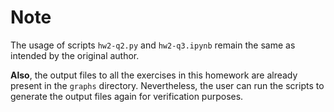 # Note
The usage of scripts `hw2-q2.py` and `hw2-q3.ipynb` remain the same as intended by the original author. 


**Also**, the output files to all the exercises in this homework are already present in the `graphs` directory. Nevertheless, the user can run the scripts to generate the output files again for verification purposes.